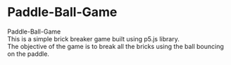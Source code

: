 # Paddle-Ball-Game

Paddle-Ball-Game
<br>
This is a simple brick breaker game built using p5.js library. 
<br>The objective of the game is to break all the bricks using the ball bouncing on the paddle.
